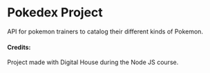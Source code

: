 # Pokedex Project

API for pokemon trainers to catalog their different kinds of Pokemon.

#### Credits:

Project made with Digital House during the Node JS course.
